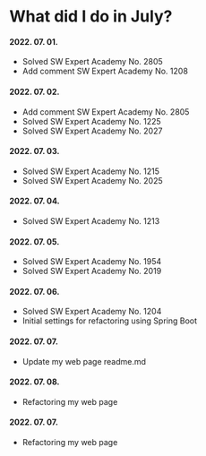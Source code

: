 # What did I do in July?

#### 2022. 07. 01.
- Solved SW Expert Academy No. 2805
- Add comment SW Expert Academy No. 1208

#### 2022. 07. 02.
- Add comment SW Expert Academy No. 2805
- Solved SW Expert Academy No. 1225
- Solved SW Expert Academy No. 2027

#### 2022. 07. 03.
- Solved SW Expert Academy No. 1215
- Solved SW Expert Academy No. 2025

#### 2022. 07. 04.
- Solved SW Expert Academy No. 1213

#### 2022. 07. 05.
- Solved SW Expert Academy No. 1954
- Solved SW Expert Academy No. 2019

#### 2022. 07. 06.
- Solved SW Expert Academy No. 1204
- Initial settings for refactoring using Spring Boot

#### 2022. 07. 07.
- Update my web page readme.md

#### 2022. 07. 08.
- Refactoring my web page

#### 2022. 07. 07.
- Refactoring my web page
